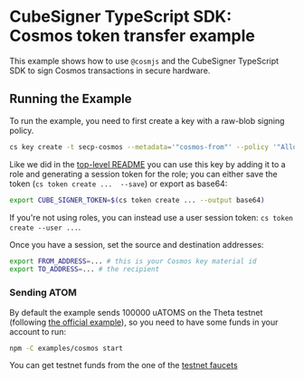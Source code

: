 # CubeSigner TypeScript SDK: Cosmos token transfer example

This example shows how to use `@cosmjs` and the CubeSigner TypeScript SDK to
sign Cosmos transactions in secure hardware.

## Running the Example

To run the example, you need to first create a key with a raw-blob signing
policy.

```bash
cs key create -t secp-cosmos --metadata='"cosmos-from"' --policy '"AllowRawBlobSigning"
```

Like we did in the [top-level README](../../README.md) you can use this key by
adding it to a role and generating a session token for the role; you can either
save the token (`cs token create ...  --save`) or export as base64:

```bash
export CUBE_SIGNER_TOKEN=$(cs token create ... --output base64)
```

If you're not using roles, you can instead use a user session token: `cs token
create --user ...`.

Once you have a session, set the source and destination addresses:

```bash
export FROM_ADDRESS=... # this is your Cosmos key material id
export TO_ADDRESS=... # the recipient
```
### Sending ATOM

By default the example sends 100000 uATOMS on the Theta testnet (following [the
official example](https://tutorials.cosmos.network/tutorials/7-cosmjs/)), so you
need to have some funds in your account to run:


```bash
npm -C examples/cosmos start
```
You can get testnet funds from the one of the [testnet faucets](https://github.com/cosmos/testnets/tree/master/release#faucet)